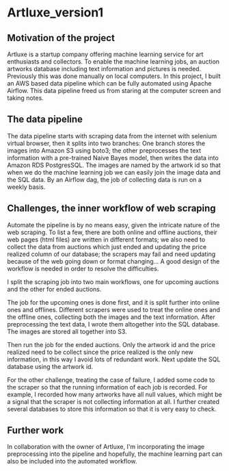 # Artluxe_version1

## Motivation of the project
Artluxe is a startup company offering machine learning service for art enthusiasts and collectors. To enable the machine learning jobs, an auction artworks database including text information and pictures is needed. Previously this was done manually on local computers. In this project, I built an AWS based data pipeline which can be fully automated using Apache Airflow. This data pipeline freed us from staring at the computer screen and taking notes.  

## The data pipeline 
The data pipeline starts with scraping data from the internet with selenium virtual browser, then it splits into two branches: One branch stores the images into Amazon S3 using boto3; the other preprocesses the text information with a pre-trained Naive Bayes model, then writes the data into Amazon RDS PostgresSQL. The images are named by the artwork id so that when we do the machine learning job we can easily join the image data and the SQL data. By an Airflow dag, the job of collecting data is run on a weekly basis. 

## Challenges, the inner workflow of web scraping
Automate the pipeline is by no means easy, given the intricate nature of the web scraping. To list a few, there are both online and offline auctions, their web pages (html files) are written in different formats; we also need to collect the data from auctions which just ended and updating the price realized column of our database; the scrapers may fail and need updating because of the web going down or format changing... A good design of the workflow is needed in order to resolve the difficulties.

I split the scraping job into two main workflows, one for upcoming auctions and the other for ended auctions. 

The job for the upcoming ones is done first, and it is split further into online ones and offlines. Different scrapers were used to treat the online ones and the offline ones, collecting both the images and the text information. After preprocessing the text data, I wrote them altogether into the SQL database. The images are stored all together into S3. 

Then run the job for the ended auctions. Only the artwork id and the price realized need to be collect since the price realized is the only new information, in this way I avoid lots of redundant work. Next update the SQL database using the artwork id.

For the other challenge, treating the case of failure, I added some code to the scraper so that the running information of each job is recorded. For example, I recorded how many artworks have all null values, which might be a signal that the scraper is not collecting information at all. I further created several databases to store this information so that it is very easy to check. 

## Further work
In collaboration with the owner of Artluxe, I'm incorporating the image preprocessing into the pipeline and hopefully, the machine learning part can also be included into the automated workflow.
